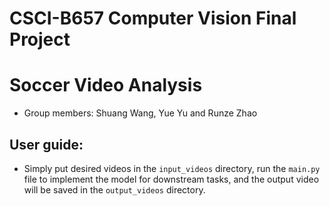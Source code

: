 # CSCI-B657 Computer Vision Final Project

# Soccer Video Analysis

- Group members: Shuang Wang, Yue Yu and Runze Zhao
## User guide:
- Simply put desired videos in the `input_videos` directory, run the `main.py` file to implement the model for downstream tasks, and the output video will be saved in the `output_videos` directory.
